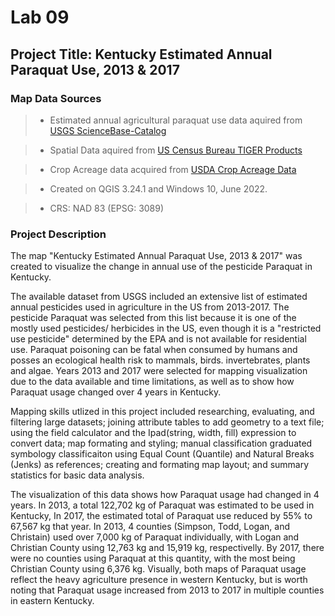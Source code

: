 # Lab 09
## Project Title: Kentucky Estimated Annual Paraquat Use, 2013 & 2017


### Map Data Sources

 >* Estimated annual agricultural paraquat use data aquired from <a href= "https://www.sciencebase.gov/catalog/item/5e95c12282ce172707f2524e" target="blank"> USGS ScienceBase-Catalog</a></p>

 >* Spatial Data aquired from <a href= "https://www.census.gov/geographies/mapping-files/<p> time-series/geo/carto-boundary-file.html" target="blank" > US Census Bureau TIGER Products</a></p>

 >* Crop Acreage data acquired from <a href= "https://www.fsa.usda.gov/news-room/efoia/electronic-reading-room/frequently-requested-information/crop-acreage-data/index" target="blank"> USDA Crop Acreage Data</a></p>

 >* Created on QGIS 3.24.1 and Windows 10, June 2022.

>* CRS: NAD 83 (EPSG: 3089)</p>



### Project Description

<p>The map "Kentucky Estimated Annual Paraquat Use, 2013 & 2017" was created to visualize the change in annual use of the pesticide Paraquat in Kentucky. 

<p>The available dataset from USGS included an extensive list of estimated annual pesticides used in agriculture in the US from 2013-2017. The pesticide Paraquat was selected from this list because it is one of the mostly used pesticides/ herbicides in the US, even though it is a "restricted use pesticide" determined by the EPA and is not available for residential use.  Paraquat poisoning can be fatal when consumed by humans and posses an ecological health risk to mammals, birds. invertebrates, plants and algae. Years 2013 and 2017 were selected for mapping visualization due to the data available and time limitations, as well as to show how Paraquat usage changed over 4 years in Kentucky. 

<p> Mapping skills utlized in this project included researching, evaluating, and filtering large datasets; joining attribute tables to add geometry to a text file; using the field calculator and the Ipad(string, width, fill) expression to convert data; map formating and styling; manual classification graduated symbology classificaiton using Equal Count (Quantile) and Natural Breaks (Jenks) as references; creating and formating map layout; and summary statistics for basic data analysis. 

<p>The visualization of this data shows how Paraquat usage had changed in 4 years. In 2013, a total 122,702 kg of Paraquat was estimated to be used in Kentucky, In 2017, the estimated total of Paraquat use reduced by 55% to 67,567 kg that year. In 2013, 4 counties (Simpson, Todd, Logan, and Christain) used over 7,000 kg of Paraquat individually, with Logan and Christian County using 12,763 kg and 15,919 kg, respectivelly. By 2017, there were no counties using Paraquat at this quantity, with the most being Christian County using 6,376 kg. Visually, both maps of Paraquat usage reflect the heavy agriculture presence in western Kentucky, but is worth noting that Paraquat usage increased from 2013 to 2017 in multiple counties in eastern Kentucky. 
